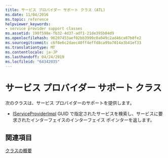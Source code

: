 ```yaml
---
title: サービス プロバイダー サポート クラス (ATL)
ms.date: 11/04/2016
ms.topic: reference
helpviewer_keywords:
- service provider support classes
ms.assetid: 190f598e-fb32-4d37-adf1-21de395b04d9
ms.openlocfilehash: 96207453aef02bb3999c0a049c2ad46ca07b0fe2
ms.sourcegitcommit: c6f8e6c2daec40ff4effd8ca99a7014a3b41ef33
ms.translationtype: MT
ms.contentlocale: ja-JP
ms.lasthandoff: 04/24/2019
ms.locfileid: "64342035"
---
```

# <a name="service-provider-support-classes"></a>サービス プロバイダー サポート クラス

次のクラスは、サービス プロバイダーのサポートを提供します。

- [IServiceProviderImpl](../atl/reference/iserviceproviderimpl-class.md) GUID で指定されたサービスを検索し、サービスに要求されたインターフェイスのインターフェイス ポインターを返します。

## <a name="see-also"></a>関連項目

[クラスの概要](../atl/atl-class-overview.md)
